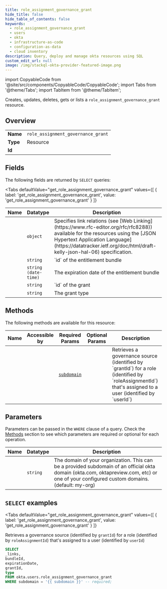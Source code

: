 ```yaml
--- 
title: role_assignment_governance_grant
hide_title: false
hide_table_of_contents: false
keywords:
  - role_assignment_governance_grant
  - users
  - okta
  - infrastructure-as-code
  - configuration-as-data
  - cloud inventory
description: Query, deploy and manage okta resources using SQL
custom_edit_url: null
image: /img/stackql-okta-provider-featured-image.png
---
```


import CopyableCode from '@site/src/components/CopyableCode/CopyableCode';
import Tabs from '@theme/Tabs';
import TabItem from '@theme/TabItem';

Creates, updates, deletes, gets or lists a <code>role_assignment_governance_grant</code> resource.

## Overview
<table><tbody>
<tr><td><b>Name</b></td><td><code>role_assignment_governance_grant</code></td></tr>
<tr><td><b>Type</b></td><td>Resource</td></tr>
<tr><td><b>Id</b></td><td><CopyableCode code="okta.users.role_assignment_governance_grant" /></td></tr>
</tbody></table>

## Fields

The following fields are returned by `SELECT` queries:

<Tabs
    defaultValue="get_role_assignment_governance_grant"
    values={[
        { label: 'get_role_assignment_governance_grant', value: 'get_role_assignment_governance_grant' }
    ]}
>
<TabItem value="get_role_assignment_governance_grant">

<table>
<thead>
    <tr>
    <th>Name</th>
    <th>Datatype</th>
    <th>Description</th>
    </tr>
</thead>
<tbody>
<tr>
    <td><CopyableCode code="_links" /></td>
    <td><code>object</code></td>
    <td>Specifies link relations (see [Web Linking](https://www.rfc-editor.org/rfc/rfc8288)) available for the resources using the [JSON Hypertext Application Language](https://datatracker.ietf.org/doc/html/draft-kelly-json-hal-06) specification.</td>
</tr>
<tr>
    <td><CopyableCode code="bundleId" /></td>
    <td><code>string</code></td>
    <td>`id` of the entitlement bundle</td>
</tr>
<tr>
    <td><CopyableCode code="expirationDate" /></td>
    <td><code>string (date-time)</code></td>
    <td>The expiration date of the entitlement bundle</td>
</tr>
<tr>
    <td><CopyableCode code="grantId" /></td>
    <td><code>string</code></td>
    <td>`id` of the grant</td>
</tr>
<tr>
    <td><CopyableCode code="type" /></td>
    <td><code>string</code></td>
    <td>The grant type</td>
</tr>
</tbody>
</table>
</TabItem>
</Tabs>

## Methods

The following methods are available for this resource:

<table>
<thead>
    <tr>
    <th>Name</th>
    <th>Accessible by</th>
    <th>Required Params</th>
    <th>Optional Params</th>
    <th>Description</th>
    </tr>
</thead>
<tbody>
<tr>
    <td><a href="#get_role_assignment_governance_grant"><CopyableCode code="get_role_assignment_governance_grant" /></a></td>
    <td><CopyableCode code="select" /></td>
    <td><a href="#parameter-subdomain"><code>subdomain</code></a></td>
    <td></td>
    <td>Retrieves a governance source (identified by `grantId`) for a role (identified by `roleAssignmentId`) that's assigned to a user (identified by `userId`)</td>
</tr>
</tbody>
</table>

## Parameters

Parameters can be passed in the `WHERE` clause of a query. Check the [Methods](#methods) section to see which parameters are required or optional for each operation.

<table>
<thead>
    <tr>
    <th>Name</th>
    <th>Datatype</th>
    <th>Description</th>
    </tr>
</thead>
<tbody>
<tr id="parameter-subdomain">
    <td><CopyableCode code="subdomain" /></td>
    <td><code>string</code></td>
    <td>The domain of your organization. This can be a provided subdomain of an official okta domain (okta.com, oktapreview.com, etc) or one of your configured custom domains. (default: my-org)</td>
</tr>
</tbody>
</table>

## `SELECT` examples

<Tabs
    defaultValue="get_role_assignment_governance_grant"
    values={[
        { label: 'get_role_assignment_governance_grant', value: 'get_role_assignment_governance_grant' }
    ]}
>
<TabItem value="get_role_assignment_governance_grant">

Retrieves a governance source (identified by `grantId`) for a role (identified by `roleAssignmentId`) that's assigned to a user (identified by `userId`)

```sql
SELECT
_links,
bundleId,
expirationDate,
grantId,
type
FROM okta.users.role_assignment_governance_grant
WHERE subdomain = '{{ subdomain }}' -- required;
```
</TabItem>
</Tabs>

